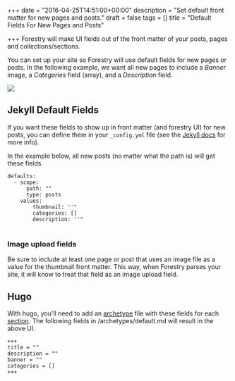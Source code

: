 +++
date = "2016-04-25T14:51:00+00:00"
description = "Set default front matter for new pages and posts."
draft = false
tags = []
title = "Default Fields For New Pages and Posts"

+++
Forestry will make UI fields out of the front matter of your posts, pages and collections/sections. 

You can set up  your site so Forestry will use default fields for new pages or posts. In the following example, we want all new pages to include a *Banner* image, a *Categories* field (array), and a *Description* field.

<img src="/docs/assets/images/forestry-default-fields.png">

## Jekyll Default Fields 
If you want these fields to show up in front matter (and forestry UI) for new posts, you can define them in your <code>_config.yml</code> file (see the <a href="https://jekyllrb.com/docs/configuration/#front-matter-defaults">Jekyll docs</a> for more info).

In the example below, all new posts (no matter what the path is) will get these fields. 

<pre><code class="language-yml">defaults:
  - scope:
      path: ""
      type: posts
    values:
        thumbnail: ''"
        categories: []
        description: ''"
</code>
</pre>

<div class="highlighted-block">
<h3>Image upload fields</h3>
Be sure to include at least one page or post that uses an image file as a value for the thumbnail front matter.  This way, when Forestry parses your site, it will know to treat that field as an image upload field. 
</div>

## Hugo

With hugo, you'll need to add an  [archetype](https://gohugo.io/content/archetypes/) file with these fields for each [section](https://gohugo.io/content/sections/).  The following fields in /archetypes/default.md will result in the above UI.

<pre><code class="language-toml">+++
title = ""
description = ""
banner = ""
categories = []
+++
</code></pre>